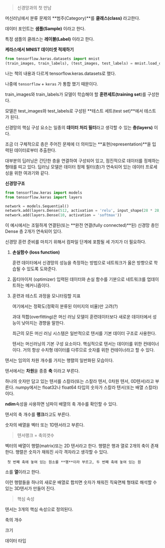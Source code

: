 > 신경망과의 첫 만남

머신러닝에서 분류 문제의 **범주(Category)**를 **클래스(class)** 라고한다. 

데이터 포인트는 **샘플(Sample)** 이라고 한다.

특정 샘플의 클래스는 **레이블(Label)** 이라고 한다.

**케라스에서 MNIST 데이터셋 적재하기**

```python
from tensorflow.keras.datasets import mnist
(train_images, train_labels), (test_images, test_labels) = mnist.load_data()
```

나는 책의 내용과 다르게 tensorflow.keras.datasets로 했다. 

나중에 `tensorflow` + `keras` 가 통합 했기 때문이다.

train_images와 train_labels가 모델이 학습해야 할 **훈련세트(training set**)를 구성한다.

모델은 test_images와 test_labels로 구성된 **테스트 세트(test set)**에서 테스트가 된다.

신경망의 핵심 구성 요소는 일종의 **데이터 처리 필터**라고 생각할 수 있는 **층(layers)** 이다.

조금 더 구체적으로 층은 주어진 문제에 더 의미있는 **표현(representation)**을 입력된 데이터로부터 추출한다. 

대부분의 딥러닝은 간단한 층을 연결하여 구성되어 있고, 점진적으로 데이터를 정제하는 형태를 띠고 있다. 딥러닝 모델은 데이터 정제 필터(층)가 연속되어 있는 데이터 프로세싱을 위한 여과기와 같다.

**신경망구조**

```python
from tensorflow.keras import models
from tensorflow.keras import layers

network = models.Sequential()
network.add(layers.Dense(512, activation = 'relu', input_shape(28 * 28, )))
network.add(layers.Dense(10, activation = 'softmax'))
```

이 예시에서는 조밀하게 연결된(또는 **완전 연결(fully connected)**된) 신경망 층인 Dense 층 2개가 연속되어 있다.

신경망 훈련 준비를 마치기 위해서 컴파일 단계에 포함될 세 가지가 더 필요하다.

1. **손실함수 (loss function)**

    훈련 데이터에서 신경망의 성능을 측정하는 방법으로 네트워크가 옳은 방향으로 학습될 수 있도록 도와준다.

2. 옵티마이저 (optimizer)
입력된 데이터와 손실 함수를 기분으로 네트워크를 업데이트하는 메커니즘이다.
3. 훈련과 테스트 과정을 모니터링할 지표

    여기에서는 정확도(정확히 분류된 이미지의 비율)만 고려(?)

    과대 적합(overfitting)은 머신 러닝 모델이 훈련데이터보다 새로운 데이터에서 성능이 낮아지는 경향을 말한다.

    최근의 모든 머신 러닝 시스템은 일반적으로 텐서를 기본 데이터 구조로 사용한다. 

    텐서는 머신러닝의 기본 구성 요소이다. 핵심적으로 텐서는 데이터를 위한 컨테이너 이다. 거의 항상 수치형 데이터를 다루므로 숫자를 위한 컨테이너라고 할 수 있다. 

텐서는 임의의 차원 개수를 가지는 행렬의 일반화된 모습이다. 

텐서에서는 **차원**을 종종 **축** 이라고 부른다.

하나의 숫자만 담고 있는 텐서를 스칼라(또는 스칼라 텐서, 0차원 텐서, 0D텐서)라고 부른다. numpy에서는 float32나 float64 타입의 숫자가 스칼라 텐서(또는 배열 스칼라)이다. 

**ndim**속성을 사용하면 넘파이 배열의 축 개수를 확인할 수 있다. 

텐서의 축 개수를 **랭크**라고도 부른다.

숫자의 배열을 벡터 또는 1D텐서라고 부른다.

> 텐서랭크 = 축의갯수

벡터의 배열이 행렬(matrix)또는 2D 텐서라고 한다. 행렬은 행과 열로 2개의 축이 존재한다. 행렬은 숫자가 채워진 사각 격자라고 생각할 수 있다. 

     첫 번째 축에 놓여 있는 원소를 **행**이라 부르고, 두 번째 축에 놓여 있는 원

소를 **열**이라고 한다. 

이런 행렬들을 하나의 새로운 배열로 합치면 숫자가 채워진 직육면체 형태로 해석할 수 있는 3D텐서가 만들어 진다. 

> 핵심 속성

텐서는 3개의 핵심 속성으로 정의된다.

축의 개수

크기

데이터 타입
